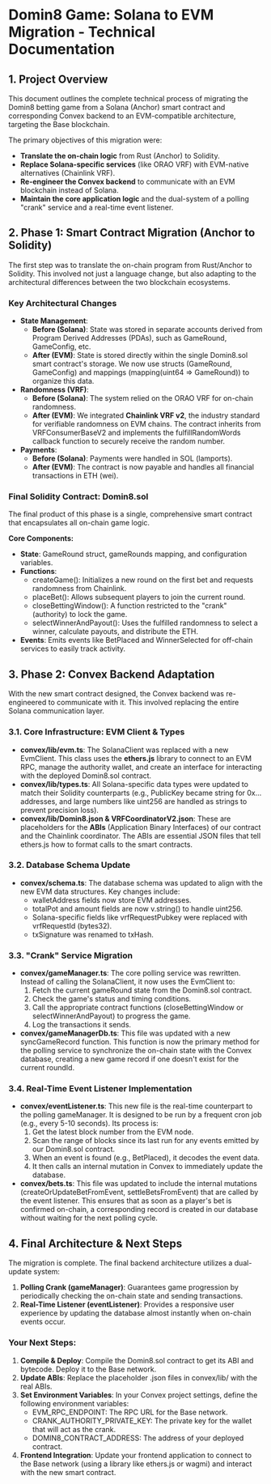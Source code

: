 # **Domin8 Game: Solana to EVM Migration \- Technical Documentation**

## **1\. Project Overview**

This document outlines the complete technical process of migrating the Domin8 betting game from a Solana (Anchor) smart contract and corresponding Convex backend to an EVM-compatible architecture, targeting the Base blockchain.

The primary objectives of this migration were:

* **Translate the on-chain logic** from Rust (Anchor) to Solidity.  
* **Replace Solana-specific services** (like ORAO VRF) with EVM-native alternatives (Chainlink VRF).  
* **Re-engineer the Convex backend** to communicate with an EVM blockchain instead of Solana.  
* **Maintain the core application logic** and the dual-system of a polling "crank" service and a real-time event listener.

## **2\. Phase 1: Smart Contract Migration (Anchor to Solidity)**

The first step was to translate the on-chain program from Rust/Anchor to Solidity. This involved not just a language change, but also adapting to the architectural differences between the two blockchain ecosystems.

### **Key Architectural Changes**

* **State Management**:  
  * **Before (Solana)**: State was stored in separate accounts derived from Program Derived Addresses (PDAs), such as GameRound, GameConfig, etc.  
  * **After (EVM)**: State is stored directly within the single Domin8.sol smart contract's storage. We now use structs (GameRound, GameConfig) and mappings (mapping(uint64 \=\> GameRound)) to organize this data.  
* **Randomness (VRF)**:  
  * **Before (Solana)**: The system relied on the ORAO VRF for on-chain randomness.  
  * **After (EVM)**: We integrated **Chainlink VRF v2**, the industry standard for verifiable randomness on EVM chains. The contract inherits from VRFConsumerBaseV2 and implements the fulfillRandomWords callback function to securely receive the random number.  
* **Payments**:  
  * **Before (Solana)**: Payments were handled in SOL (lamports).  
  * **After (EVM)**: The contract is now payable and handles all financial transactions in ETH (wei).

### **Final Solidity Contract: Domin8.sol**

The final product of this phase is a single, comprehensive smart contract that encapsulates all on-chain game logic.

**Core Components:**

* **State**: GameRound struct, gameRounds mapping, and configuration variables.  
* **Functions**:  
  * createGame(): Initializes a new round on the first bet and requests randomness from Chainlink.  
  * placeBet(): Allows subsequent players to join the current round.  
  * closeBettingWindow(): A function restricted to the "crank" (authority) to lock the game.  
  * selectWinnerAndPayout(): Uses the fulfilled randomness to select a winner, calculate payouts, and distribute the ETH.  
* **Events**: Emits events like BetPlaced and WinnerSelected for off-chain services to easily track activity.

## **3\. Phase 2: Convex Backend Adaptation**

With the new smart contract designed, the Convex backend was re-engineered to communicate with it. This involved replacing the entire Solana communication layer.

### **3.1. Core Infrastructure: EVM Client & Types**

* **convex/lib/evm.ts**: The SolanaClient was replaced with a new EvmClient. This class uses the **ethers.js** library to connect to an EVM RPC, manage the authority wallet, and create an interface for interacting with the deployed Domin8.sol contract.  
* **convex/lib/types.ts**: All Solana-specific data types were updated to match their Solidity counterparts (e.g., PublicKey became string for 0x... addresses, and large numbers like uint256 are handled as strings to prevent precision loss).  
* **convex/lib/Domin8.json & VRFCoordinatorV2.json**: These are placeholders for the **ABIs** (Application Binary Interfaces) of our contract and the Chainlink coordinator. The ABIs are essential JSON files that tell ethers.js how to format calls to the smart contracts.

### **3.2. Database Schema Update**

* **convex/schema.ts**: The database schema was updated to align with the new EVM data structures. Key changes include:  
  * walletAddress fields now store EVM addresses.  
  * totalPot and amount fields are now v.string() to handle uint256.  
  * Solana-specific fields like vrfRequestPubkey were replaced with vrfRequestId (bytes32).  
  * txSignature was renamed to txHash.

### **3.3. "Crank" Service Migration**

* **convex/gameManager.ts**: The core polling service was rewritten. Instead of calling the SolanaClient, it now uses the EvmClient to:  
  1. Fetch the current gameRound state from the Domin8.sol contract.  
  2. Check the game's status and timing conditions.  
  3. Call the appropriate contract functions (closeBettingWindow or selectWinnerAndPayout) to progress the game.  
  4. Log the transactions it sends.  
* **convex/gameManagerDb.ts**: This file was updated with a new syncGameRecord function. This function is now the primary method for the polling service to synchronize the on-chain state with the Convex database, creating a new game record if one doesn't exist for the current roundId.

### **3.4. Real-Time Event Listener Implementation**

* **convex/eventListener.ts**: This new file is the real-time counterpart to the polling gameManager. It is designed to be run by a frequent cron job (e.g., every 5-10 seconds). Its process is:  
  1. Get the latest block number from the EVM node.  
  2. Scan the range of blocks since its last run for any events emitted by our Domin8.sol contract.  
  3. When an event is found (e.g., BetPlaced), it decodes the event data.  
  4. It then calls an internal mutation in Convex to immediately update the database.  
* **convex/bets.ts**: This file was updated to include the internal mutations (createOrUpdateBetFromEvent, settleBetsFromEvent) that are called by the event listener. This ensures that as soon as a player's bet is confirmed on-chain, a corresponding record is created in our database without waiting for the next polling cycle.

## **4\. Final Architecture & Next Steps**

The migration is complete. The final backend architecture utilizes a dual-update system:

1. **Polling Crank (gameManager)**: Guarantees game progression by periodically checking the on-chain state and sending transactions.  
2. **Real-Time Listener (eventListener)**: Provides a responsive user experience by updating the database almost instantly when on-chain events occur.

### **Your Next Steps:**

1. **Compile & Deploy**: Compile the Domin8.sol contract to get its ABI and bytecode. Deploy it to the Base network.  
2. **Update ABIs**: Replace the placeholder .json files in convex/lib/ with the real ABIs.  
3. **Set Environment Variables**: In your Convex project settings, define the following environment variables:  
   * EVM\_RPC\_ENDPOINT: The RPC URL for the Base network.  
   * CRANK\_AUTHORITY\_PRIVATE\_KEY: The private key for the wallet that will act as the crank.  
   * DOMIN8\_CONTRACT\_ADDRESS: The address of your deployed contract.  
4. **Frontend Integration**: Update your frontend application to connect to the Base network (using a library like ethers.js or wagmi) and interact with the new smart contract.